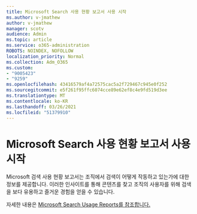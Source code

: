 ```yaml
---
title: Microsoft Search 사용 현황 보고서 사용 시작
ms.author: v-jmathew
author: v-jmathew
manager: scotv
audience: Admin
ms.topic: article
ms.service: o365-administration
ROBOTS: NOINDEX, NOFOLLOW
localization_priority: Normal
ms.collection: Adm_O365
ms.custom:
- "9005423"
- "9259"
ms.openlocfilehash: 43416579af4a72575cac5a2f729467c945e0f252
ms.sourcegitcommit: e5f261f95ffc6074cce89e62ef8c4e9fd519d3ee
ms.translationtype: MT
ms.contentlocale: ko-KR
ms.lasthandoff: 03/26/2021
ms.locfileid: "51379910"
---
```

# <a name="get-started-with-using-microsoft-search-usage-reports"></a>Microsoft Search 사용 현황 보고서 사용 시작

Microsoft 검색 사용 현황 보고서는 조직에서 검색이 어떻게 작동하고 있는가에 대한 정보를 제공합니다. 이러한 인사이트를 통해 콘텐츠를 찾고 조직의 사용자를 위해 검색을 보다 유용하고 즐거운 경험을 얻을 수 있습니다.

자세한 내용은 [Microsoft Search Usage Reports를 참조합니다.](https://go.microsoft.com/fwlink/?linkid=2152048)
